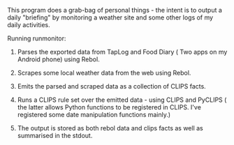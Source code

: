 This program does a grab-bag of personal things - the intent is to output a daily "briefing" by monitoring
a weather site and some other logs of my daily activities.

Running runmonitor:

1) Parses the exported data from TapLog and Food Diary ( Two apps on my Android phone) using Rebol.
2) Scrapes some local weather data from the web using Rebol.
3) Emits the parsed and scraped data as a collection of CLIPS facts.
4) Runs a CLIPS rule set over the emitted data - using CLIPS and PyCLIPS ( the latter allows Python functions
   to be registered in CLIPS. I've registered some date manipulation functions mainly.)
   
5) The output is stored as both rebol data and clips facts as well as summarised in the stdout.
